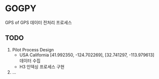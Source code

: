 # GOGPY
GPS of GPS 데이터 전처리 프로세스

## TODO
1. Pilot Process Design
    - USA California [41.992350, -124.702269], [32.741297, -113.979613] 데이터 수집
    - H3 인덱싱 프로세스 구현
2. ...  
